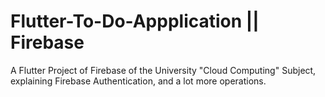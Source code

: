 # Flutter-To-Do-Appplication || Firebase
A Flutter Project of Firebase of the University "Cloud Computing" Subject, explaining Firebase Authentication, and a lot more operations.
